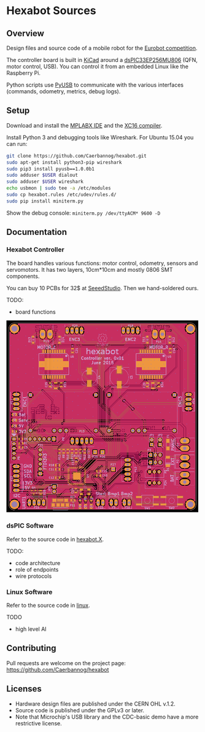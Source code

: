 Hexabot Sources
===============

Overview
--------
Design files and source code of a mobile robot for the [Eurobot competition](http://www.eurobot.org/).

The controller board is built in [KiCad](http://www.kicad-pcb.org/)
around a [dsPIC33EP256MU806](https://www.microchip.com/products/dsPIC33EP256MU806) (QFN, motor control, USB).
You can control it from an embedded Linux like the Raspberry Pi.

Python scripts use [PyUSB](https://walac.github.io/pyusb/) to communicate with the various interfaces (commands, odometry, metrics, debug logs).

Setup
-----
Download and install the [MPLABX IDE](http://www.microchip.com/mplabx/) and the [XC16 compiler](http://www.microchip.com/compilers/).

Install Python 3 and debugging tools like Wireshark.
For Ubuntu 15.04 you can run:
```bash
git clone https://github.com/Caerbannog/hexabot.git
sudo apt-get install python3-pip wireshark
sudo pip3 install pyusb==1.0.0b1
sudo adduser $USER dialout
sudo adduser $USER wireshark
echo usbmon | sudo tee -a /etc/modules
sudo cp hexabot.rules /etc/udev/rules.d/
sudo pip install miniterm.py
```

Show the debug console:
`miniterm.py /dev/ttyACM* 9600 -D`

Documentation
-------------
### Hexabot Controller ###
The board handles various functions: motor control, odometry, sensors and servomotors.
It has two layers, 10cm*10cm and mostly 0806 SMT components.

You can buy 10 PCBs for 32$ at [SeeedStudio](http://www.seeedstudio.com/service/index.php?r=pcb).
Then we hand-soldered ours.

TODO:

- board functions

![Layout v1](kicad/v1-layout.png)

### dsPIC Software ###
Refer to the source code in [hexabot.X](hexabot.X/).

TODO:

- code architecture
- role of endpoints
- wire protocols

### Linux Software ###
Refer to the source code in [linux](linux/).

TODO

- high level AI

Contributing
------------
Pull requests are welcome on the project page:
<https://github.com/Caerbannog/hexabot>

Licenses
--------
- Hardware design files are published under the CERN OHL v.1.2.
- Source code is published under the GPLv3 or later.
- Note that Microchip's USB library and the CDC-basic demo have a more restrictive license.
